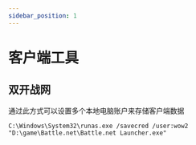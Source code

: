 ```yaml
---
sidebar_position: 1
---
```


# 客户端工具

## 双开战网
通过此方式可以设置多个本地电脑账户来存储客户端数据
```wowmacro
C:\Windows\System32\runas.exe /savecred /user:wow2 "D:\game\Battle.net\Battle.net Launcher.exe"
```
